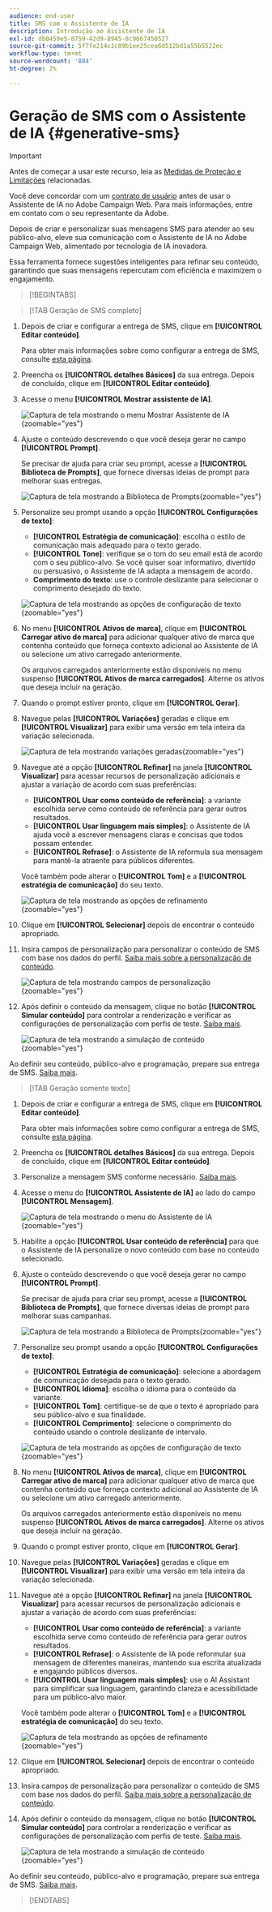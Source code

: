 ```yaml
---
audience: end-user
title: SMS com o Assistente de IA
description: Introdução ao Assistente de IA
exl-id: db0459e5-8759-42d9-8945-8c9667450527
source-git-commit: 5f7fe214c1c89b1ee25cea6d512bd1a55b5522ec
workflow-type: tm+mt
source-wordcount: '884'
ht-degree: 2%

---
```


# Geração de SMS com o Assistente de IA {#generative-sms}

>[!IMPORTANT]
>
>Antes de começar a usar este recurso, leia as [Medidas de Proteção e Limitações](generative-gs.md#generative-guardrails) relacionadas.
></br>
>
>Você deve concordar com um [contrato de usuário](https://www.adobe.com/legal/licenses-terms/adobe-dx-gen-ai-user-guidelines.html) antes de usar o Assistente de IA no Adobe Campaign Web. Para mais informações, entre em contato com o seu representante da Adobe.

Depois de criar e personalizar suas mensagens SMS para atender ao seu público-alvo, eleve sua comunicação com o Assistente de IA no Adobe Campaign Web, alimentado por tecnologia de IA inovadora.

Essa ferramenta fornece sugestões inteligentes para refinar seu conteúdo, garantindo que suas mensagens repercutam com eficiência e maximizem o engajamento.

>[!BEGINTABS]

>[!TAB Geração de SMS completo]

1. Depois de criar e configurar a entrega de SMS, clique em **[!UICONTROL Editar conteúdo]**.

   Para obter mais informações sobre como configurar a entrega de SMS, consulte [esta página](../sms/create-sms.md).

1. Preencha os **[!UICONTROL detalhes Básicos]** da sua entrega. Depois de concluído, clique em **[!UICONTROL Editar conteúdo]**.

1. Acesse o menu **[!UICONTROL Mostrar assistente de IA]**.

   ![Captura de tela mostrando o menu Mostrar Assistente de IA](assets/sms-genai-1.png){zoomable="yes"}

1. Ajuste o conteúdo descrevendo o que você deseja gerar no campo **[!UICONTROL Prompt]**.

   Se precisar de ajuda para criar seu prompt, acesse a **[!UICONTROL Biblioteca de Prompts]**, que fornece diversas ideias de prompt para melhorar suas entregas.

   ![Captura de tela mostrando a Biblioteca de Prompts](assets/sms-genai-2.png){zoomable="yes"}

1. Personalize seu prompt usando a opção **[!UICONTROL Configurações de texto]**:

   * **[!UICONTROL Estratégia de comunicação]**: escolha o estilo de comunicação mais adequado para o texto gerado.
   * **[!UICONTROL Tone]**: verifique se o tom do seu email está de acordo com o seu público-alvo. Se você quiser soar informativo, divertido ou persuasivo, o Assistente de IA adapta a mensagem de acordo.
   * **Comprimento do texto**: use o controle deslizante para selecionar o comprimento desejado do texto.

   ![Captura de tela mostrando as opções de configuração de texto](assets/sms-genai-3.png){zoomable="yes"}

1. No menu **[!UICONTROL Ativos de marca]**, clique em **[!UICONTROL Carregar ativo de marca]** para adicionar qualquer ativo de marca que contenha conteúdo que forneça contexto adicional ao Assistente de IA ou selecione um ativo carregado anteriormente.

   Os arquivos carregados anteriormente estão disponíveis no menu suspenso **[!UICONTROL Ativos de marca carregados]**. Alterne os ativos que deseja incluir na geração.

1. Quando o prompt estiver pronto, clique em **[!UICONTROL Gerar]**.

1. Navegue pelas **[!UICONTROL Variações]** geradas e clique em **[!UICONTROL Visualizar]** para exibir uma versão em tela inteira da variação selecionada.

   ![Captura de tela mostrando variações geradas](assets/sms-genai-4.png){zoomable="yes"}

1. Navegue até a opção **[!UICONTROL Refinar]** na janela **[!UICONTROL Visualizar]** para acessar recursos de personalização adicionais e ajustar a variação de acordo com suas preferências:

   * **[!UICONTROL Usar como conteúdo de referência]**: a variante escolhida serve como conteúdo de referência para gerar outros resultados.
   * **[!UICONTROL Usar linguagem mais simples]**: o Assistente de IA ajuda você a escrever mensagens claras e concisas que todos possam entender.
   * **[!UICONTROL Refrase]**: o Assistente de IA reformula sua mensagem para mantê-la atraente para públicos diferentes.

   Você também pode alterar o **[!UICONTROL Tom]** e a **[!UICONTROL estratégia de comunicação]** do seu texto.

   ![Captura de tela mostrando as opções de refinamento](assets/sms-genai-5.png){zoomable="yes"}

1. Clique em **[!UICONTROL Selecionar]** depois de encontrar o conteúdo apropriado.

1. Insira campos de personalização para personalizar o conteúdo de SMS com base nos dados do perfil. [Saiba mais sobre a personalização de conteúdo](../personalization/personalize.md).

   ![Captura de tela mostrando campos de personalização](assets/sms-genai-5.png){zoomable="yes"}

1. Após definir o conteúdo da mensagem, clique no botão **[!UICONTROL Simular conteúdo]** para controlar a renderização e verificar as configurações de personalização com perfis de teste. [Saiba mais](../preview-test/preview-content.md).

   ![Captura de tela mostrando a simulação de conteúdo](assets/sms-genai-6.png){zoomable="yes"}

Ao definir seu conteúdo, público-alvo e programação, prepare sua entrega de SMS. [Saiba mais](../monitor/prepare-send.md).

>[!TAB Geração somente texto]

1. Depois de criar e configurar a entrega de SMS, clique em **[!UICONTROL Editar conteúdo]**.

   Para obter mais informações sobre como configurar a entrega de SMS, consulte [esta página](../sms/create-sms.md).

1. Preencha os **[!UICONTROL detalhes Básicos]** da sua entrega. Depois de concluído, clique em **[!UICONTROL Editar conteúdo]**.

1. Personalize a mensagem SMS conforme necessário. [Saiba mais](../sms/content-sms.md).

1. Acesse o menu do **[!UICONTROL Assistente de IA]** ao lado do campo **[!UICONTROL Mensagem]**.

   ![Captura de tela mostrando o menu do Assistente de IA](assets/sms-text-1.png){zoomable="yes"}

1. Habilite a opção **[!UICONTROL Usar conteúdo de referência]** para que o Assistente de IA personalize o novo conteúdo com base no conteúdo selecionado.

1. Ajuste o conteúdo descrevendo o que você deseja gerar no campo **[!UICONTROL Prompt]**.

   Se precisar de ajuda para criar seu prompt, acesse a **[!UICONTROL Biblioteca de Prompts]**, que fornece diversas ideias de prompt para melhorar suas campanhas.

   ![Captura de tela mostrando a Biblioteca de Prompts](assets/sms-text-2.png){zoomable="yes"}

1. Personalize seu prompt usando a opção **[!UICONTROL Configurações de texto]**:

   * **[!UICONTROL Estratégia de comunicação]**: selecione a abordagem de comunicação desejada para o texto gerado.
   * **[!UICONTROL Idioma]**: escolha o idioma para o conteúdo da variante.
   * **[!UICONTROL Tom]**: certifique-se de que o texto é apropriado para seu público-alvo e sua finalidade.
   * **[!UICONTROL Comprimento]**: selecione o comprimento do conteúdo usando o controle deslizante de intervalo.

   ![Captura de tela mostrando as opções de configuração de texto](assets/sms-text-3.png){zoomable="yes"}

1. No menu **[!UICONTROL Ativos de marca]**, clique em **[!UICONTROL Carregar ativo de marca]** para adicionar qualquer ativo de marca que contenha conteúdo que forneça contexto adicional ao Assistente de IA ou selecione um ativo carregado anteriormente.

   Os arquivos carregados anteriormente estão disponíveis no menu suspenso **[!UICONTROL Ativos de marca carregados]**. Alterne os ativos que deseja incluir na geração.

1. Quando o prompt estiver pronto, clique em **[!UICONTROL Gerar]**.

1. Navegue pelas **[!UICONTROL Variações]** geradas e clique em **[!UICONTROL Visualizar]** para exibir uma versão em tela inteira da variação selecionada.

1. Navegue até a opção **[!UICONTROL Refinar]** na janela **[!UICONTROL Visualizar]** para acessar recursos de personalização adicionais e ajustar a variação de acordo com suas preferências:

   * **[!UICONTROL Usar como conteúdo de referência]**: a variante escolhida serve como conteúdo de referência para gerar outros resultados.
   * **[!UICONTROL Refrase]**: o Assistente de IA pode reformular sua mensagem de diferentes maneiras, mantendo sua escrita atualizada e engajando públicos diversos.
   * **[!UICONTROL Usar linguagem mais simples]**: use o AI Assistant para simplificar sua linguagem, garantindo clareza e acessibilidade para um público-alvo maior.

   Você também pode alterar o **[!UICONTROL Tom]** e a **[!UICONTROL estratégia de comunicação]** do seu texto.

   ![Captura de tela mostrando as opções de refinamento](assets/sms-text-4.png){zoomable="yes"}

1. Clique em **[!UICONTROL Selecionar]** depois de encontrar o conteúdo apropriado.

1. Insira campos de personalização para personalizar o conteúdo de SMS com base nos dados do perfil. [Saiba mais sobre a personalização de conteúdo](../personalization/personalize.md).

1. Após definir o conteúdo da mensagem, clique no botão **[!UICONTROL Simular conteúdo]** para controlar a renderização e verificar as configurações de personalização com perfis de teste. [Saiba mais](../preview-test/preview-content.md).

   ![Captura de tela mostrando a simulação de conteúdo](assets/sms-text-5.png){zoomable="yes"}

Ao definir seu conteúdo, público-alvo e programação, prepare sua entrega de SMS. [Saiba mais](../monitor/prepare-send.md).

>[!ENDTABS]